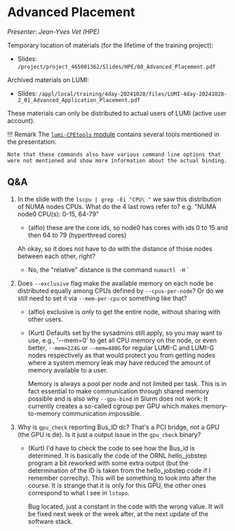 # Advanced Placement

*Presenter: Jean-Yves Vet (HPE)*

<!--
Course materials will be provided during and after the course.
-->

Temporary location of materials (for the lifetime of the training project):

-   Slides: `/project/project_465001362/Slides/HPE/08_Advanced_Placement.pdf`

Archived materials on LUMI:

-   Slides: `/appl/local/training/4day-20241028/files/LUMI-4day-20241028-2_01_Advanced_Application_Placement.pdf`

<!--
-   Recording: `/appl/local/training/4day-20241028/recordings/2_01_Advanced_Application_Placement.mp4`
-->

These materials can only be distributed to actual users of LUMI (active user account).

!!! Remark
    The [`lumi-CPEtools` module](https://lumi-supercomputer.github.io/LUMI-EasyBuild-docs/l/lumi-CPEtools/) 
    contains several tools mentioned in the presentation.

    Note that these commands also have various command line options that
    were not mentioned and show more information about the actual binding.


## Q&A

1.  In the slide with the `lscpu | grep -Ei "CPU\ "` we saw this distribution of NUMA nodes CPUs. What do the 4 last rows refer to? e.g. "NUMA node0 CPU(s): 0-15, 64-79"

    -    (alfio) these are the core ids, so node0 has cores with ids 0 to 15 and then 64 to 79 (hyperthread cores)
        
    Ah okay, so it does not have to do with the distance of those nodes between each other, right?

    -    No, the "relative" distance is the command `numactl -H`
`

2.  Does `--exclusive` flag make the available memory on each node be distributed equally among CPUs defined by `--cpus-per-node`? Or do we still need to set it via `--mem-per-cpu` or something like that?
    
    -   (alfio) exclusive is only to get the entire node, without sharing with other users.
 
    -   (Kurt) Defaults set by the sysadmins still apply, so you may want to use, e.g., '--mem=0' to get all CPU memory on the node, or even better, `--mem=224G` or `--mem=480G` for regular LUMI-C and LUMI-G nodes respectively as that would protect you from getting nodes where a system memory leak may have reduced the amount of memory available to a user.

        Memory is always a pool per node and not limited per task. This is in fact essential to make communication through shared memory possible and is also why `--gpu-bind` in Slurm does not work: It currently creates a so-called cgroup per GPU which makes memory-to-memory communication impossible.

3.  Why is `gpu_check` reporting Bus_ID dc? That's a PCI bridge, not a GPU (the GPU is de). Is it just a output issue in the `gpu_check` binary?

    -   (Kurt) I'd have to check the code to see how the Bus_id is determined. It is basically the code of the ORNL hello_jobstep program a bit reworked with some extra output (but the determination of the ID is taken from the hello_jobstep code if I remember correclty). This will be something to look into after the course. It is strange that it is only for this GPU, the other ones correspond to what I see in `lstopo`.

        Bug located, just a constant in the code with the wrong value. It will be fixed next week or the week after, at the next update of the software stack.
